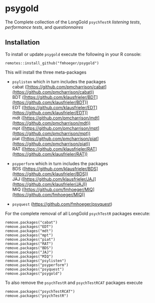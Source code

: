 # psygold
The Complete collection of the LongGold ``psychTestR`` *listening tests*, *performance tests*, and *questionnaires*

## Installation

To install or update ``psygold`` execute the following in your R console:  
```{r}
remotes::install_github("fmhoeger/psygold")
```
This will install the three meta-packages
* ``psylisten`` which in turn includes the packages  
cabat ([https://github.com/pmcharrison/cabat](https://github.com/pmcharrison/cabat))  
BDT ([https://github.com/klausfrieler/BDT](https://github.com/klausfrieler/BDT))  
EDT ([https://github.com/klausfrieler/EDT](https://github.com/klausfrieler/EDT))  
mdt ([https://github.com/pmcharrison/mdt](https://github.com/pmcharrison/mdt))  
mpt ([https://github.com/pmcharrison/mpt](https://github.com/pmcharrison/mpt))  
piat ([https://github.com/pmcharrison/piat](https://github.com/pmcharrison/piat))  
RAT ([https://github.com/klausfrieler/RAT](https://github.com/klausfrieler/RAT))

* ``psyperform`` which in turn includes the packages\
BDS ([https://github.com/klausfrieler/BDS](https://github.com/klausfrieler/BDS))  
JAJ ([https://github.com/klausfrieler/JAJ](https://github.com/klausfrieler/JAJ))  
MIQ ([https://github.com/fmhoeger/MIQ](https://github.com/fmhoeger/MIQ))  

* ``psyquest`` (https://github.com/fmhoeger/psyquest)

For the complete removal of all LongGold ``psychTestR`` packages execute:
```{r}
remove.packages("cabat")
remove.packages("EDT")
remove.packages("mdt")
remove.packages("mpt")
remove.packages("piat")
remove.packages("RAT")
remove.packages("BDS")
remove.packages("JAJ")
remove.packages("MIQ")
remove.packages("psylisten")
remove.packages("psyperform")
remove.packages("psyquest")
remove.packages("psygold")
```

To also remove the ``psychTestR`` and ``psychTestRCAT`` packages execute
```{r}
remove.packages("psychTestRCAT")
remove.packages("psychTestR")
```
